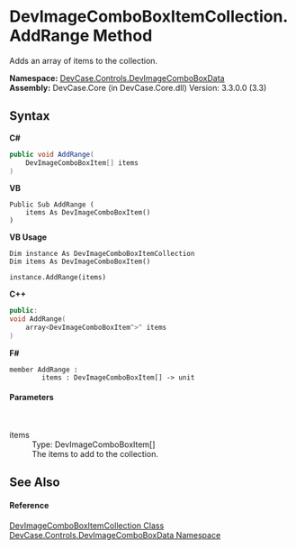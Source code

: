 # DevImageComboBoxItemCollection.AddRange Method 
 

Adds an array of items to the collection.

**Namespace:**&nbsp;<a href="N_DevCase_Controls_DevImageComboBoxData">DevCase.Controls.DevImageComboBoxData</a><br />**Assembly:**&nbsp;DevCase.Core (in DevCase.Core.dll) Version: 3.3.0.0 (3.3)

## Syntax

**C#**<br />
``` C#
public void AddRange(
	DevImageComboBoxItem[] items
)
```

**VB**<br />
``` VB
Public Sub AddRange ( 
	items As DevImageComboBoxItem()
)
```

**VB Usage**<br />
``` VB Usage
Dim instance As DevImageComboBoxItemCollection
Dim items As DevImageComboBoxItem()

instance.AddRange(items)
```

**C++**<br />
``` C++
public:
void AddRange(
	array<DevImageComboBoxItem^>^ items
)
```

**F#**<br />
``` F#
member AddRange : 
        items : DevImageComboBoxItem[] -> unit 

```


#### Parameters
&nbsp;<dl><dt>items</dt><dd>Type: DevImageComboBoxItem[]<br />The items to add to the collection.</dd></dl>

## See Also


#### Reference
<a href="T_DevCase_Controls_DevImageComboBoxData_DevImageComboBoxItemCollection">DevImageComboBoxItemCollection Class</a><br /><a href="N_DevCase_Controls_DevImageComboBoxData">DevCase.Controls.DevImageComboBoxData Namespace</a><br />